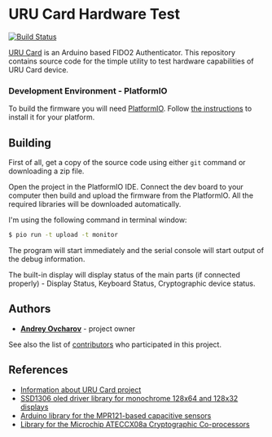 # URU Card Hardware Test

[![Build Status](https://travis-ci.com/uru-card/uru-card-hardware-test.svg?branch=main)](https://travis-ci.com/uru-card/uru-card-hardware-test)

[URU Card](https://github.com/uru-card/uru-card) is an Arduino based FIDO2 Authenticator. This repository contains source code for the timple utility to test hardware capabilities of URU Card device.

### Development Environment - PlatformIO

To build the firmware you will need [PlatformIO](https://platformio.org/). Follow [the instructions](https://platformio.org/platformio-ide) to install it for your platform.

## Building

First of all, get a copy of the source code using either `git` command or downloading a zip file.

Open the project in the PlatformIO IDE. Connect the dev board to your computer then build and upload the firmware from the PlatformIO. All the required libraries will be downloaded automatically.

I'm using the following command in terminal window:

```bash
$ pio run -t upload -t monitor
```

The program will start immediately and the serial console will start output of the debug information.

The built-in display will display status of the main parts (if connected properly) - Display Status, Keyboard Status, Cryptographic device status.

## Authors

* [**Andrey Ovcharov**](https://github.com/snakeye) - project owner

See also the list of [contributors](https://github.com/uru-card/uru-card/contributors) who participated in this project.


## References

* [Information about URU Card project](https://en.ovcharov.me/category/fido2/)
* [SSD1306 oled driver library for monochrome 128x64 and 128x32 displays](https://platformio.org/lib/show/135/Adafruit%20SSD1306)
* [Arduino library for the MPR121-based capacitive sensors](https://platformio.org/lib/show/839/Adafruit%20MPR121)
* [Library for the Microchip ATECCX08a Cryptographic Co-processors](https://platformio.org/lib/show/6789/SparkFun%20ATECCX08a%20Arduino%20Library)